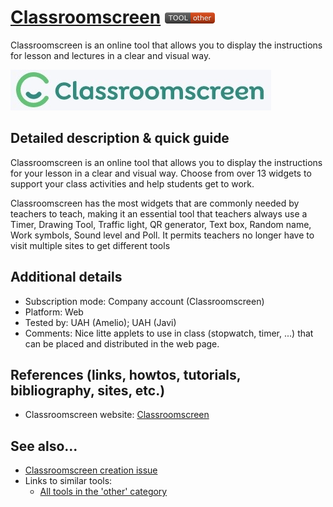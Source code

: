 # [Classroomscreen](https://classroomscreen.com/)  [<img src="images/other.png" align="bottom">](https://github.com/e-CLOSE/Toolbox/issues?q=label%3A01_TOOL+label%3Aother)

Classroomscreen is an online tool that allows you to display the instructions for lesson and lectures in a clear and visual way.

![Classroomscreen logo](images/Classroomscreen.png)

## Detailed description & quick guide

Classroomscreen is an online tool that allows you to display the instructions for your lesson in a clear and visual way. Choose from over 13 widgets to support your class activities and help students get to work.

Classroomscreen has the most widgets that are commonly needed by teachers to teach, making it an essential tool that teachers always use a Timer, Drawing Tool, Traffic light, QR generator, Text box, Random name, Work symbols, Sound level and Poll. It permits teachers no longer have to visit multiple sites to get different tools

## Additional details

- Subscription mode: Company account (Classroomscreen)
- Platform: Web
- Tested by: UAH (Amelio); UAH (Javi)
- Comments: Nice litte applets to use in class (stopwatch, timer, ...) that can be placed and distributed in the web page.


## References (links, howtos, tutorials, bibliography, sites, etc.)

- Classroomscreen website: [Classroomscreen](https://classroomscreen.com/)


## See also...

- [Classroomscreen creation issue](https://github.com/e-CLOSE/Toolbox/issues/113)
- Links to similar tools:
  - [All tools in the 'other' category](https://github.com/e-CLOSE/Toolbox/issues?q=label%3A01_TOOL+label%3Aother)
